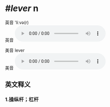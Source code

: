# ***\#lever*** n
英音 'liːvə(r)  
英音
<audio src="./media/lever1_AAC.aac" controls="controls"></audio>

美音 lever  
美音
<audio src="./media/lever2_AAC.aac" controls="controls"></audio>



  

英文释义
---
### 1.**操纵杆；杠杆**  


